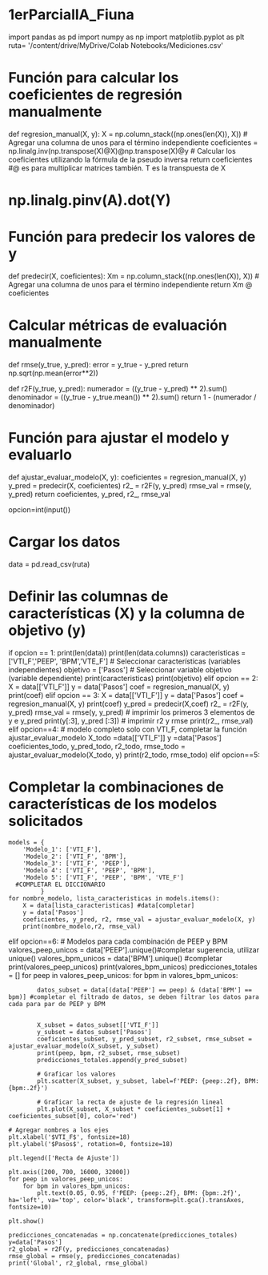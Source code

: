 # 1erParcialIA_Fiuna
import pandas as pd
import numpy as np
import matplotlib.pyplot as plt
ruta= '/content/drive/MyDrive/Colab Notebooks/Mediciones.csv'
# Función para calcular los coeficientes de regresión manualmente
def regresion_manual(X, y):
    X = np.column_stack((np.ones(len(X)), X))  # Agregar una columna de unos para el término independiente
    coeficientes = np.linalg.inv(np.transpose(X)@X)@np.transpose(X)@y  # Calcular los coeficientes utilizando la fórmula de la pseudo inversa
    return coeficientes #@ es para multiplicar matrices también. T es la transpuesta de X
# np.linalg.pinv(A).dot(Y)

# Función para predecir los valores de y
def predecir(X, coeficientes):
    Xm = np.column_stack((np.ones(len(X)), X))  # Agregar una columna de unos para el término independiente
    return Xm @ coeficientes
# Calcular métricas de evaluación manualmente
def rmse(y_true, y_pred):
    error = y_true - y_pred
    return np.sqrt(np.mean(error**2))

def r2F(y_true, y_pred):
    numerador = ((y_true - y_pred) ** 2).sum()
    denominador = ((y_true - y_true.mean()) ** 2).sum()
    return 1 - (numerador / denominador)
# Función para ajustar el modelo y evaluarlo
def ajustar_evaluar_modelo(X, y):
    coeficientes = regresion_manual(X, y)
    y_pred = predecir(X, coeficientes)
    r2_ = r2F(y, y_pred)
    rmse_val = rmse(y, y_pred)
    return coeficientes, y_pred, r2_, rmse_val

opcion=int(input())
# Cargar los datos
data = pd.read_csv(ruta)

# Definir las columnas de características (X) y la columna de objetivo (y)
if opcion == 1:
    print(len(data))
    print(len(data.columns))
    caracteristicas =['VTI_F','PEEP', 'BPM','VTE_F'] # Seleccionar características (variables independientes)
    objetivo = ['Pasos']  # Seleccionar variable objetivo (variable dependiente)
    print(caracteristicas)
    print(objetivo)
elif opcion == 2:
    X = data[['VTI_F']]
    y = data['Pasos']
    coef = regresion_manual(X, y)
    print(coef)
elif opcion == 3:
    X = data[['VTI_F']]
    y = data['Pasos']
    coef = regresion_manual(X, y)
    print(coef)
    y_pred = predecir(X,coef)
    r2_ = r2F(y, y_pred)
    rmse_val = rmse(y, y_pred)
     # imprimir los primeros 3 elementos de y e y_pred
    print(y[:3],  y_pred [:3])
    # imprimir r2 y rmse
    print(r2_,  rmse_val)
elif opcion==4:
    # modelo completo solo con VTI_F, completar la función ajustar_evaluar_modelo
    X_todo =data[['VTI_F']]
    y =data['Pasos']
    coeficientes_todo, y_pred_todo, r2_todo, rmse_todo = ajustar_evaluar_modelo(X_todo, y)
    print(r2_todo, rmse_todo)
elif opcion==5:
   # Completar la combinaciones de características de los modelos solicitados
    models = {
        'Modelo_1': ['VTI_F'],
        'Modelo_2': ['VTI_F', 'BPM'],
        'Modelo_3': ['VTI_F', 'PEEP'],
        'Modelo 4': ['VTI_F', 'PEEP', 'BPM'],
        'Modelo 5': ['VTI_F', 'PEEP', 'BPM', 'VTE_F']
      #COMPLETAR EL DICCIONARIO
             }
    for nombre_modelo, lista_caracteristicas in models.items():
        X = data[lista_caracteristicas] #data[completar]
        y = data['Pasos']
        coeficientes, y_pred, r2, rmse_val = ajustar_evaluar_modelo(X, y)
        print(nombre_modelo,r2, rmse_val)
        
elif opcion==6:
    # Modelos para cada combinación de PEEP y BPM
    valores_peep_unicos = data['PEEP'].unique()#completar sugerencia, utilizar unique()
    valores_bpm_unicos = data['BPM'].unique() #completar
    print(valores_peep_unicos)
    print(valores_bpm_unicos)
    predicciones_totales = []
    for peep in valores_peep_unicos:
        for bpm in valores_bpm_unicos:



            datos_subset = data[(data['PEEP'] == peep) & (data['BPM'] == bpm)] #completar el filtrado de datos, se deben filtrar los datos para cada para par de PEEP y BPM


            X_subset = datos_subset[['VTI_F']]
            y_subset = datos_subset['Pasos']
            coeficientes_subset, y_pred_subset, r2_subset, rmse_subset = ajustar_evaluar_modelo(X_subset, y_subset)
            print(peep, bpm, r2_subset, rmse_subset)
            predicciones_totales.append(y_pred_subset)
            
            # Graficar los valores 
            plt.scatter(X_subset, y_subset, label=f'PEEP: {peep:.2f}, BPM: {bpm:.2f}')

            # Graficar la recta de ajuste de la regresión lineal
            plt.plot(X_subset, X_subset * coeficientes_subset[1] + coeficientes_subset[0], color='red')

    # Agregar nombres a los ejes
    plt.xlabel('$VTI_F$', fontsize=18)
    plt.ylabel('$Pasos$', rotation=0, fontsize=18)

    plt.legend(['Recta de Ajuste'])

    plt.axis([200, 700, 16000, 32000])  
    for peep in valores_peep_unicos:
        for bpm in valores_bpm_unicos:
            plt.text(0.05, 0.95, f'PEEP: {peep:.2f}, BPM: {bpm:.2f}', ha='left', va='top', color='black', transform=plt.gca().transAxes, fontsize=10)

    plt.show()

    predicciones_concatenadas = np.concatenate(predicciones_totales)
    y=data['Pasos']
    r2_global = r2F(y, predicciones_concatenadas)
    rmse_global = rmse(y, predicciones_concatenadas)
    print('Global', r2_global, rmse_global)
